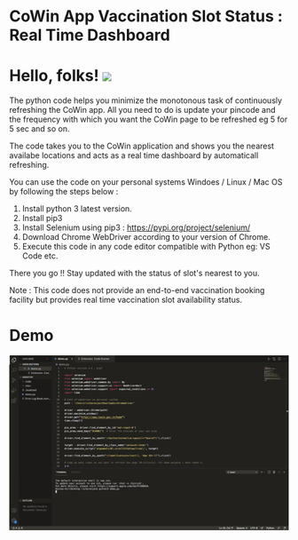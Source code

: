 # CoWin App Vaccination Slot Status : Real Time Dashboard

# Hello, folks! <img src="https://raw.githubusercontent.com/MartinHeinz/MartinHeinz/master/wave.gif" width="30px">

The python code helps you minimize the monotonous task of continuously refreshing the CoWin app. All you need to do is update your pincode and the frequency with  which you want the CoWin page to be refreshed eg 5 for 5 sec and so on. 

The code takes you to the CoWin application and shows you the nearest availabe locations and acts as a real time dashboard by automaticall refreshing.

You can use the code on your personal systems Windoes / Linux / Mac OS by following the steps below :

1. Install python 3 latest version.
2. Install pip3
3. Install Selenium using pip3 : https://pypi.org/project/selenium/
4. Download Chrome WebDriver according to your version of Chrome.
5. Execute this code in any code editor compatible with Python eg: VS Code etc.

There you go !! Stay updated with the status of slot's nearest to you.

Note : This code does not provide an end-to-end vaccination booking facility but provides real time vaccination slot availability status.

# Demo

![Farmers Market Finder Demo](ezgif.com-gif-to-mp4.gif)
